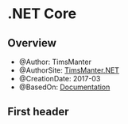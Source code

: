 # .NET Core

## Overview

* @Author: TimsManter
* @AuthorSite: [TimsManter.NET](http://timsmanter.net/)
* @CreationDate: 2017-03
* @BasedOn: [Documentation][basedon]

[basedon]: http://example.com/

First header
---